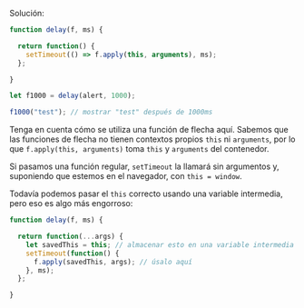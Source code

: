 Solución:

```js run demo
function delay(f, ms) {

  return function() {
    setTimeout(() => f.apply(this, arguments), ms);
  };

}

let f1000 = delay(alert, 1000);

f1000("test"); // mostrar "test" después de 1000ms
```

Tenga en cuenta cómo se utiliza una función de flecha aquí. Sabemos que las funciones de flecha no tienen contextos propios `this` ni `arguments`, por lo que `f.apply(this, arguments)` toma `this` y `arguments` del contenedor.

Si pasamos una función regular, `setTimeout` la llamará sin argumentos y, suponiendo que estemos en el navegador, con `this = window`.

Todavía podemos pasar el `this` correcto usando una variable intermedia, pero eso es algo más engorroso:

```js
function delay(f, ms) {

  return function(...args) {
    let savedThis = this; // almacenar esto en una variable intermedia
    setTimeout(function() {
      f.apply(savedThis, args); // úsalo aquí
    }, ms);
  };

}
```
